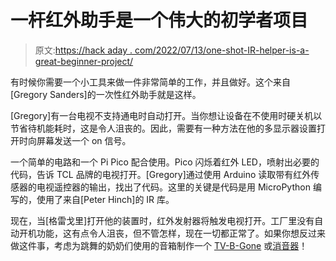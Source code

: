 # 一杆红外助手是一个伟大的初学者项目

> 原文:[https://hack aday . com/2022/07/13/one-shot-IR-helper-is-a-great-beginner-project/](https://hackaday.com/2022/07/13/one-shot-ir-helper-is-a-great-beginner-project/)

有时候你需要一个小工具来做一件非常简单的工作，并且做好。这个来自[Gregory Sanders]的一次性红外助手就是这样。

[Gregory]有一台电视不支持通电时自动打开。当你想让设备在不使用时硬关机以节省待机能耗时，这是令人沮丧的。因此，需要有一种方法在他的多显示器设置打开时向屏幕发送一个 on 信号。

一个简单的电路和一个 Pi Pico 配合使用。Pico 闪烁着红外 LED，喷射出必要的代码，告诉 TCL 品牌的电视打开。[Gregory]通过使用 Arduino 读取带有红外传感器的电视遥控器的输出，找出了代码。这里的关键是代码是用 MicroPython 编写的，使用了来自[Peter Hinch]的 IR 库。

现在，当[格雷戈里]打开他的装置时，红外发射器将触发电视打开。工厂里没有自动开机功能，这有点令人沮丧，但不管怎样，现在一切都正常了。如果你想反过来做这件事，考虑为跳舞的奶奶们使用的音箱制作一个 [TV-B-Gone](https://hackaday.com/2020/06/25/diy-tv-b-gone-is-a-ok/) 或[消音器](https://hackaday.com/2021/10/28/speaker-stun-gun-aims-to-combat-chinas-dancing-grannies/)！